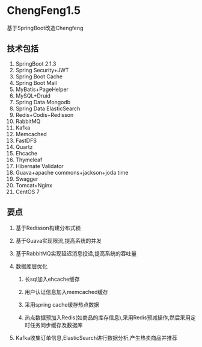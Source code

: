 # ChengFeng1.5
基于SpringBoot改造Chengfeng

## 技术包括

1. SpringBoot 2.1.3
2. Spring Security+JWT
3. Spring Boot Cache
4. Spring Boot Mail
5. MyBatis+PageHelper
6. MySQL+Druid
7. Spring Data Mongodb
10. Spring Data ElasticSearch
8. Redis+Codis+Redisson
9. RabbitMQ
11. Kafka
12. Memcached
13. FastDFS
14. Quartz
15. Ehcache
15. Thymeleaf 
16. Hibernate Validator
17. Guava+apache commons+jackson+joda time
18. Swagger
19. Tomcat+Nginx
20. CentOS 7 

## 要点
1. 基于Redisson构建分布式锁
2. 基于Guava实现限流,提高系统的并发
3. 基于RabbitMQ实现延迟消息投递,提高系统的吞吐量
4. 数据库层优化
   
   1. 长sql加入ehcache缓存
   
   2. 用户认证信息加入memcached缓存
   
   3. 采用spring cache缓存热点数据
   
   4. 热点数据预加入Redis(如商品的库存信息),采用Redis预减操作,然后采用定时任务同步缓存及数据库
5. Kafka收集订单信息,ElasticSearch进行数据分析,产生热卖商品并推荐

    
   
